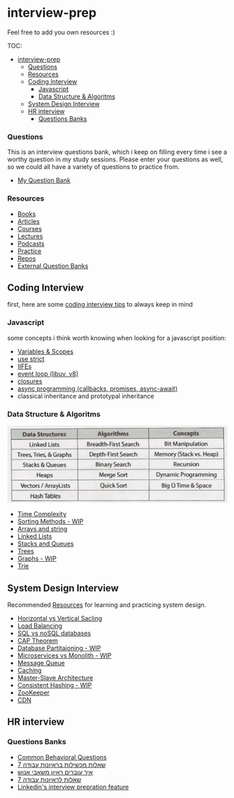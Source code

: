 # interview-prep

Feel free to add you own resources :)

TOC:

- [interview-prep](#interview-prep)
    - [Questions](#questions)
    - [Resources](#resources)
  - [Coding Interview](#coding-interview)
    - [Javascript](#javascript)
    - [Data Structure \& Algoritms](#data-structure--algoritms)
  - [System Design Interview](#system-design-interview)
  - [HR interview](#hr-interview)
    - [Questions Banks](#questions-banks)

### Questions

This is an interview questions bank, which i keep on filling every time i see a worthy question in my study sessions.
Please enter your questions as well, so we could all have a variety of questions to practice from.

- [My Question Bank](question-bank/index.md)

### Resources

- [Books](resources/books.md)
- [Articles](resources/articles.md)
- [Courses](resources/courses.md)
- [Lectures](resources/lectures.md)
- [Podcasts](resources/podcasts.md)
- [Practice](resources/practice.md)
- [Repos](resources/repos.md)
- [External Question Banks](resources/question-banks.md)

## Coding Interview

first, here are some [coding interview tips](coding/coding-questions-tips.md) to always keep in mind

### Javascript

some concepts i think worth knowing when looking for a javascript position:

- [Variables & Scopes](coding/javascript/variables.md)
- [use strict](coding/javascript/strict-mode.md)
- [IIFEs](coding/javascript/IIFE.md)
- [event loop (libuv, v8)](coding/javascript/event-loop.md)
- [closures](coding/javascript/closures.md)
- [async programming (callbacks, promises, async-await)](coding/javascript/async-programming.md)
- classical inheritance and prototypal inheritance

### Data Structure & Algoritms

![list of topics](./assets/topics-cracking.png)

- [Time Complexity](coding/data-structures/Time-Complexity.md)
- [Sorting Methods - WIP](coding/data-structures/Sorting-Methods.md)
- [Arrays and string](coding/data-structures/Arrays-and-Strings.md)
- [Linked Lists](coding/data-structures/Linked-lists.md)
- [Stacks and Queues](coding/data-structures/Stacks-and-Queues.md)
- [Trees](coding/data-structures/Trees.md)
- [Graphs - WIP](coding/data-structures/Graphs.md)
- [Trie](coding/data-structures/Trie.md)

## System Design Interview

Recommended [Resources](system-design/Resources.md) for learning and practicing system design.

- [Horizontal vs Vertical Sacling](system-design/Scaling.md)
- [Load Balancing](system-design/Load-Balancing.md)
- [SQL vs noSQL databases](system-design/Databases.md)
- [CAP Theorem](system-design/cap-theorem.md)
- [Database Partitaioning - WIP](system-design/Sharding.md)
- [Microservices vs Monolith - WIP](system-design/Microservices.md)
- [Message Queue](system-design/Message-Queue.md)
- [Caching](system-design/Caching.md)
- [Master-Slave Architecture](system-design/master-slave.md)
- [Consistent Hashing - WIP](system-design/consistent-hashing.md)
- [ZooKeeper](system-design/ZooKeeper.md)
- [CDN](system-design/cdn.md)

## HR interview

### Questions Banks

- [Common Behavioral Questions](https://yangshun.github.io/tech-interview-handbook/behavioral-questions/)
- [7 שאלות מכשילות בראיונות עבודה](https://bit.ly/35LmdcE)
- [איך עוברים ראיון משאבי אנוש](https://www.dialog.co.il/new-world/work-search/blogs/hr-interview-part-1/)
- [7 שאלות לראיונות עבודה](https://bit.ly/2YR9TGb)
- [Linkedin's interview prepration feature](<https://www.linkedin.com/interview-prep/assessments/urn:li:fs_assessment:(1,a)/question/urn:li:fs_assessmentQuestion:(10011,aq11)/>)
